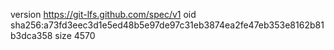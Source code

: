 version https://git-lfs.github.com/spec/v1
oid sha256:a73fd3eec3d1e5ed48b5e97de97c31eb3874ea2fe47eb353e8162b81b3dca358
size 4570
